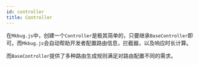 ```yaml
---
id: controller
title: Controller
---
```

在`Mkbug.js`中，创建一个`Controller`是极其简单的，只要继承`BaseController`即可。而`Mkbug.js`会自动帮助开发者配置路由信息，拦截器，以及响应时长计算。

而`BaseController`提供了多种路由生成规则满足对路由配置不同的需求。

